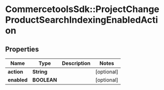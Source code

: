 # CommercetoolsSdk::ProjectChangeProductSearchIndexingEnabledAction

## Properties
Name | Type | Description | Notes
------------ | ------------- | ------------- | -------------
**action** | **String** |  | [optional] 
**enabled** | **BOOLEAN** |  | [optional] 


